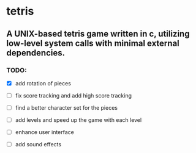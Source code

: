 # tetris
## A UNIX-based tetris game written in c, utilizing low-level system calls with minimal external dependencies.

### TODO:
- [x] add rotation of pieces 
- [ ] fix score tracking and add high score tracking
- [ ] find a better character set for the pieces
- [ ] add levels and speed up the game with each level
- [ ] enhance user interface
- [ ] add sound effects

